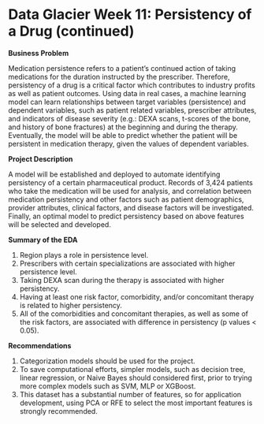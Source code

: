 # Data Glacier Week 11: Persistency of a Drug (continued)

**Business Problem**

Medication persistence refers to a patient’s continued action of taking medications for the duration instructed by the prescriber. Therefore, persistency of a drug is a critical factor which contributes to industry profits as well as patient outcomes. Using data in real cases, a machine learning model can learn relationships between target variables (persistence) and dependent variables, such as patient related variables, prescriber attributes, and indicators of disease severity (e.g.: DEXA scans, t-scores of the bone, and history of bone fractures) at the beginning and during the therapy. Eventually, the model will be able to predict whether the patient will be persistent in medication therapy, given the values of dependent variables.

**Project Description**

A model will be established and deployed to automate identifying persistency of a certain pharmaceutical product. Records of 3,424 patients who take the medication will be used for analysis, and correlation between medication persistency and other factors such as patient demographics, provider attributes, clinical factors, and disease factors will be investigated. Finally, an optimal model to predict persistency based on above features will be selected and developed.

**Summary of the EDA**

1) Region plays a role in persistence level.
2) Prescribers with certain specializations are associated with higher persistence level.
3) Taking DEXA scan during the therapy is associated with higher persistency.
4) Having at least one risk factor, comorbidity, and/or concomitant therapy is related to higher persistency.
5) All of the comorbidities and concomitant therapies, as well as some of the risk factors, are associated with difference in persistency (p values < 0.05).

**Recommendations**

1) Categorization models should be used for the project.
2) To save computational efforts, simpler models, such as decision tree, linear regression, or Naive Bayes should considered first, prior to trying more complex models such as SVM, MLP or XGBoost.
3) This dataset has a substantial number of features, so for application development, using PCA or RFE to select the most important features is strongly recommended.
